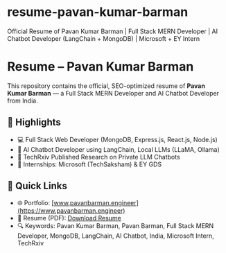 # resume-pavan-kumar-barman
Official Resume of Pavan Kumar Barman | Full Stack MERN Developer | AI Chatbot Developer (LangChain + MongoDB) | Microsoft + EY Intern

# Resume – Pavan Kumar Barman

This repository contains the official, SEO-optimized resume of **Pavan Kumar Barman** — a Full Stack MERN Developer and AI Chatbot Developer from India.

## 🔹 Highlights
- 💻 Full Stack Web Developer (MongoDB, Express.js, React.js, Node.js)
- 🤖 AI Chatbot Developer using LangChain, Local LLMs (LLaMA, Ollama)
- 📄 TechRxiv Published Research on Private LLM Chatbots
- 🏢 Internships: Microsoft (TechSaksham) & EY GDS

## 🔗 Quick Links
- 🌐 Portfolio: [www.pavanbarman.engineer](https://www.pavanbarman.engineer)
- 📄 Resume (PDF): [Download Resume](./pavan-kumar-barman-resume.pdf)
- 🔍 Keywords: Pavan Kumar Barman, Pavan Barman, Full Stack MERN Developer, MongoDB, LangChain, AI Chatbot, India, Microsoft Intern, TechRxiv
